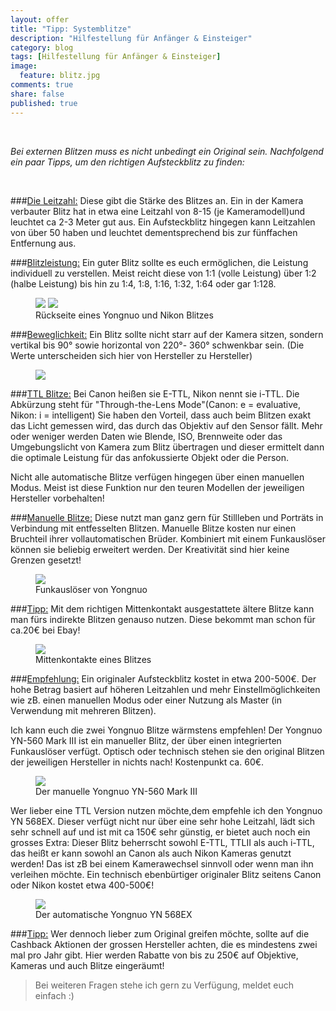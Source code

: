 ```yaml
---
layout: offer
title: "Tipp: Systemblitze"
description: "Hilfestellung für Anfänger & Einsteiger"
category: blog
tags: [Hilfestellung für Anfänger & Einsteiger]
image:
  feature: blitz.jpg
comments: true
share: false
published: true
---
```

 
  


    



*Bei externen Blitzen muss es nicht unbedingt ein Original sein. 
Nachfolgend ein paar Tipps, um den richtigen Aufsteckblitz zu finden:* 
 
  


    







###<u>Die Leitzahl:</u>
Diese gibt die Stärke des Blitzes an. Ein in der Kamera verbauter Blitz hat in etwa eine Leitzahl von 8-15 (je Kameramodell)und leuchtet ca 2-3 Meter gut aus. 
Ein Aufsteckblitz hingegen kann Leitzahlen von über 50 haben und leuchtet dementsprechend bis zur fünffachen Entfernung aus.

###<u>Blitzleistung:</u>
Ein guter Blitz sollte es euch ermöglichen, die Leistung individuell zu verstellen.
Meist reicht diese von 1:1 (volle Leistung) über 1:2 (halbe Leistung) bis hin zu 1:4, 1:8, 1:16, 1:32, 1:64 oder gar 1:128. 

<figure class="half">
	<img src="/images/blitz1.jpg">
	<img src="/images/blitz2.jpg">
	<figcaption>Rückseite eines Yongnuo und Nikon Blitzes</figcaption>
</figure>


###<u>Beweglichkeit:</u>
Ein Blitz sollte nicht starr auf der Kamera sitzen, sondern vertikal bis 90° sowie horizontal von 220°- 360° schwenkbar sein.
(Die Werte unterscheiden sich hier von Hersteller zu Hersteller)

<figure>
<img src="/images/blitz3.jpg"/>
<figcaption></figcaption>
</figure>


###<u>TTL Blitze:</u>
Bei Canon heißen sie E-TTL, Nikon nennt sie i-TTL. 
Die Abkürzung steht für "Through-the-Lens Mode"(Canon: e = evaluative, Nikon: i = intelligent)
Sie haben den Vorteil, dass auch beim Blitzen exakt das Licht gemessen wird, das durch das Objektiv auf den Sensor fällt. 
Mehr oder weniger werden Daten wie Blende, ISO, Brennweite oder das Umgebungslicht von Kamera zum Blitz übertragen und dieser ermittelt dann die optimale Leistung für das anfokussierte Objekt oder die Person. 

Nicht alle automatische Blitze verfügen hingegen über einen manuellen Modus. Meist ist diese Funktion nur den teuren Modellen der jeweiligen Hersteller vorbehalten!

###<u>Manuelle Blitze:</u>
Diese nutzt man ganz gern für Stillleben und Porträts in Verbindung mit entfesselten Blitzen. 
Manuelle Blitze kosten nur einen Bruchteil ihrer vollautomatischen Brüder. Kombiniert mit einem Funkauslöser können sie beliebig erweitert werden. Der Kreativität sind hier keine Grenzen gesetzt!

<figure>
<img src="/images/blitz4.jpg"/>
<figcaption>Funkauslöser von Yongnuo</figcaption>
</figure>

###<u>Tipp:</u> 
Mit dem richtigen Mittenkontakt ausgestattete ältere Blitze kann man fürs indirekte Blitzen genauso nutzen. 
Diese bekommt man schon für ca.20€ bei Ebay!

<figure>
<img src="/images/blitz5.jpg"/>
<figcaption>Mittenkontakte eines Blitzes</figcaption>
</figure>

###<u>Empfehlung:</u>
Ein originaler Aufsteckblitz kostet in etwa 200-500€. Der hohe Betrag basiert auf höheren Leitzahlen und mehr Einstellmöglichkeiten wie zB. einen manuellen Modus oder einer Nutzung als Master (in Verwendung mit mehreren Blitzen).  

Ich kann euch die zwei Yongnuo Blitze wärmstens empfehlen! 
Der Yongnuo YN-560 Mark III ist ein manueller Blitz, der über einen integrierten Funkauslöser verfügt.
Optisch oder technisch stehen sie den original Blitzen der jeweiligen Hersteller in nichts nach! Kostenpunkt ca. 60€.

<figure>
<img src="/images/blitz6.jpg"/>
<figcaption>Der manuelle Yongnuo YN-560 Mark III </figcaption>
</figure>

Wer lieber eine TTL Version nutzen möchte,dem empfehle ich den Yongnuo YN 568EX. 
Dieser verfügt nicht nur über eine sehr hohe Leitzahl, lädt sich sehr schnell auf und ist mit ca 150€ sehr günstig, er bietet auch noch ein grosses Extra: Dieser Blitz beherrscht sowohl E-TTL, TTLII als auch i-TTL, das heißt er kann sowohl an Canon als auch Nikon Kameras genutzt werden! 
Das ist zB bei einem Kamerawechsel sinnvoll oder wenn man ihn verleihen möchte.
Ein technisch ebenbürtiger originaler Blitz seitens Canon oder Nikon kostet etwa 400-500€!

<figure>
<img src="/images/blitz7.jpg"/>
<figcaption>Der automatische Yongnuo YN 568EX </figcaption>
</figure>

###<u>Tipp:</u>
Wer dennoch lieber zum Original greifen möchte, sollte auf die Cashback Aktionen der grossen Hersteller achten, die es mindestens zwei mal pro Jahr gibt. Hier werden Rabatte von bis zu 250€ auf Objektive, Kameras und auch Blitze eingeräumt!








  



> Bei weiteren Fragen stehe ich gern zu Verfügung, meldet euch einfach :)
